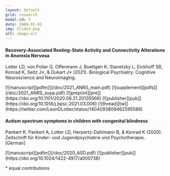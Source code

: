 ```yaml
---
layout: default
grid: research
modal-id: 1
date: 2000-01-01
img: Slide3.png
alt: image-alt
---
```


<script type='text/javascript' src='https://d1bxh8uas1mnw7.cloudfront.net/assets/embed.js'></script>

[pdfm]: https://img.shields.io/badge/PDF-Manuscript-brightgreen?style=flat-square#badge
[pdfs]: https://img.shields.io/badge/PDF-Supplement-brightgreen?style=flat-square#badge
[pre]: https://img.shields.io/badge/Link-Preprint-yellow?style=flat-square#badge
[zen]: https://img.shields.io/badge/Link-Zenodo-0475B6?style=flat-square#badge
[git]: https://img.shields.io/badge/Link-GitHub-black?style=flat-square#badge
[pub]: https://img.shields.io/badge/Link-Publisher-orange?style=flat-square#badge
[tw]: https://img.shields.io/badge/Link-Thread-1A8CD8?style=flat-square#badge

#### Recovery-Associated Resting-State Activity and Connectivity Alterations in Anorexia Nervosa
<p class="pub">Lotter LD, von Polier G, Offermann J, Buettgen K, Stanetzky L, Eickhoff SB, Konrad K, Seitz J*, & Dukart J* (2021). Biological Psychiatry: Cognitive Neuroscience and Neuroimaging.</p>  
[![manuscript][pdfm]](/doc/2021_ANRS_main.pdf)
[![supplement][pdfs]](/doc/2021_ANRS_supp.pdf)
[![preprint][pre]](https://doi.org/10.1101/2020.06.21.20135566)
[![publisher][pub]](https://doi.org/10.1016/j.bpsc.2021.03.006)
[![thread][tw]](https://twitter.com/LeonDLotter/status/1404093809462595586)
<span class="altmetric-embed" data-doi='10.1016/j.bpsc.2021.03.006' data-badge-type="2" data-hide-no-mentions='true' data-badge-popover='right'></span>

#### Autism spectrum symptoms in children with congenital blindness 
<p class="pub">Pankert K, Pankert A, Lotter LD, Herpertz-Dahlmann B, & Konrad K (2020). Zeitschrift für Kinder- und Jugendpsychiatrie und Psychotherapie. [German]</p> 
[![manuscript][pdfm]](/doc/2020_ASD.pdf)
[![publisher][pub]](https://doi.org/10.1024/1422-4917/a000738)
<span class="altmetric-embed" data-doi='10.1024/1422-4917/a000738' data-badge-type="2" data-hide-no-mentions='true' data-badge-popover='right'></span>

<p class="pub">* equal contributions</p>